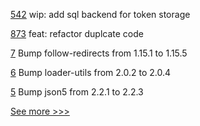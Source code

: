 
[542](https://github.com/hyperledger-labs/fabric-token-sdk/pull/542) wip: add sql backend for token storage

[873](https://github.com/hyperledger-labs/open-enterprise-agent/pull/873) feat: refactor duplcate code

[7](https://github.com/hyperledger-labs/solang-playground/pull/7) Bump follow-redirects from 1.15.1 to 1.15.5

[6](https://github.com/hyperledger-labs/solang-playground/pull/6) Bump loader-utils from 2.0.2 to 2.0.4

[5](https://github.com/hyperledger-labs/solang-playground/pull/5) Bump json5 from 2.2.1 to 2.2.3


[See more >>>](https://start-here.hyperledger.org/pull-requests)
